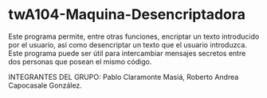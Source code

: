 # twA104-Maquina-Desencriptadora
Este programa permite, entre otras funciones, encriptar un texto introducido por el usuario, así como desencriptar un texto que el usuario introduzca. Este programa puede ser útil para intercambiar mensajes secretos entre dos personas que posean el mismo código.

INTEGRANTES DEL GRUPO: Pablo Claramonte Masiá, Roberto Andrea Capocasale González.
